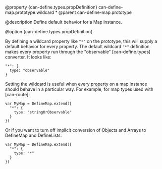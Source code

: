 @property {can-define.types.propDefinition} can-define-map.prototype.wildcard *
@parent can-define-map.prototype

@description Define default behavior for a Map instance.

@option {can-define.types.propDefinition}

By defining a wildcard property like `"*"` on the prototype, this will supply a
default behavior for every property.  The default wildcard `"*"` definition
makes every property run through the "observable" [can-define.types] converter.
It looks like:

```
"*": {
  type: "observable"
}
```

Setting the wildcard is useful when every property on a
map instance should behave in a particular way.  For example, for map types used
with [can-route]:

```
var MyMap = DefineMap.extend({
  "*": {
    type: "stringOrObservable"
  }
})
```

Or if you want to turn off implicit conversion of Objects and Arrays to DefineMap and DefineLists:

```
var MyMap = DefineMap.extend({
  "*": {
    type: "*"
  }
})
```
